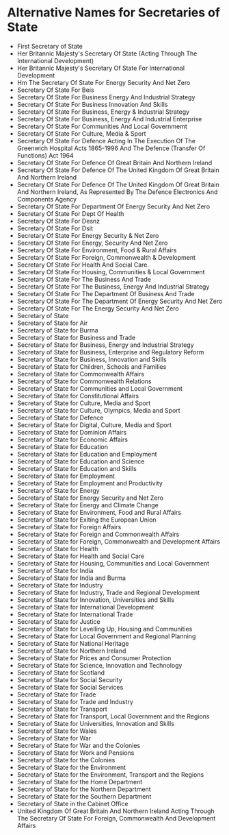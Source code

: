 

# Alternative Names for Secretaries of State

- First Secretary of State
- Her Britannic Majesty's Secretary Of State (Acting Through The International Development)
- Her Britannic Majesty's Secretary Of State For International Development
- Hm The Secretary Of State For Energy Security And Net Zero
- Secretary Of State For Beis
- Secretary Of State For Business Energy And Industrial Strategy
- Secretary Of State For Business Innovation And Skills
- Secretary Of State For Business, Energy & Industrial Strategy
- Secretary Of State For Business, Energy And Industrial Enterprise
- Secretary Of State For Communities And Local Governmemt
- Secretary Of State For Culture, Media & Sport
- Secretary Of State For Defence Acting In The Execution Of The Greenwich Hospital Acts 1865-1996 And The Defence (Transfer Of Functions) Act 1964
- Secretary Of State For Defence Of Great Britain And Northern Ireland
- Secretary Of State For Defence Of The United Kingdom Of Great Britain And Northern Ireland
- Secretary Of State For Defence Of The United Kingdom Of Great Britain And Northern Ireland, As Represented By The Defence Electronics And Components Agency
- Secretary Of State For Department Of Energy Security And Net Zero
- Secretary Of State For Dept Of Health
- Secretary Of State For Desnz
- Secretary Of State For Dsit
- Secretary Of State For Energy Security & Net Zero
- Secretary Of State For Energy, Security And Net Zero
- Secretary Of State For Environment, Food & Rural Affairs
- Secretary Of State For Foreign, Commonwealth & Development
- Secretary Of State For Health And Social Care.
- Secretary Of State For Housing, Communities & Local Government
- Secretary Of State For The Business And Trade
- Secretary Of State For The Business, Energy And Industrial Strategy
- Secretary Of State For The Department Of Business And Trade
- Secretary Of State For The Department Of Energy Security And Net Zero
- Secretary Of State For The Energy Security And Net Zero
- Secretary of State
- Secretary of State for Air
- Secretary of State for Burma
- Secretary of State for Business and Trade
- Secretary of State for Business, Energy and Industrial Strategy
- Secretary of State for Business, Enterprise and Regulatory Reform
- Secretary of State for Business, Innovation and Skills
- Secretary of State for Children, Schools and Families
- Secretary of State for Commonwealth Affairs
- Secretary of State for Commonwealth Relations
- Secretary of State for Communities and Local Government
- Secretary of State for Constitutional Affairs
- Secretary of State for Culture, Media and Sport
- Secretary of State for Culture, Olympics, Media and Sport
- Secretary of State for Defence
- Secretary of State for Digital, Culture, Media and Sport
- Secretary of State for Dominion Affairs
- Secretary of State for Economic Affairs
- Secretary of State for Education
- Secretary of State for Education and Employment
- Secretary of State for Education and Science
- Secretary of State for Education and Skills
- Secretary of State for Employment
- Secretary of State for Employment and Productivity
- Secretary of State for Energy
- Secretary of State for Energy Security and Net Zero
- Secretary of State for Energy and Climate Change
- Secretary of State for Environment, Food and Rural Affairs
- Secretary of State for Exiting the European Union
- Secretary of State for Foreign Affairs
- Secretary of State for Foreign and Commonwealth Affairs
- Secretary of State for Foreign, Commonwealth and Development Affairs
- Secretary of State for Health
- Secretary of State for Health and Social Care
- Secretary of State for Housing, Communities and Local Government
- Secretary of State for India
- Secretary of State for India and Burma
- Secretary of State for Industry
- Secretary of State for Industry, Trade and Regional Development
- Secretary of State for Innovation, Universities and Skills
- Secretary of State for International Development
- Secretary of State for International Trade
- Secretary of State for Justice
- Secretary of State for Levelling Up, Housing and Communities
- Secretary of State for Local Government and Regional Planning
- Secretary of State for National Heritage
- Secretary of State for Northern Ireland
- Secretary of State for Prices and Consumer Protection
- Secretary of State for Science, Innovation and Technology
- Secretary of State for Scotland
- Secretary of State for Social Security
- Secretary of State for Social Services
- Secretary of State for Trade
- Secretary of State for Trade and Industry
- Secretary of State for Transport
- Secretary of State for Transport, Local Government and the Regions
- Secretary of State for Universities, Innovation and Skills
- Secretary of State for Wales
- Secretary of State for War
- Secretary of State for War and the Colonies
- Secretary of State for Work and Pensions
- Secretary of State for the Colonies
- Secretary of State for the Environment
- Secretary of State for the Environment, Transport and the Regions
- Secretary of State for the Home Department
- Secretary of State for the Northern Department
- Secretary of State for the Southern Department
- Secretary of State in the Cabinet Office
- United Kingdom Of Great Britain And Northern Ireland Acting Through The Secretary Of State For Foreign, Commonwealth And Development Affairs
